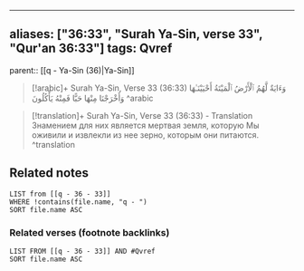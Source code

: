
---
aliases: ["36:33", "Surah Ya-Sin, verse 33", "Qur'an 36:33"]
tags: Qvref
---

parent:: [[q - Ya-Sin (36)|Ya-Sin]]

> [!arabic]+ Surah Ya-Sin, Verse 33 (36:33)
> <span class="quran-arabic">وَءَايَةٌ لَّهُمُ ٱلْأَرْضُ ٱلْمَيْتَةُ أَحْيَيْنَـٰهَا وَأَخْرَجْنَا مِنْهَا حَبًّا فَمِنْهُ يَأْكُلُونَ</span>
^arabic

> [!translation]+ Surah Ya-Sin, Verse 33 (36:33) - Translation
> Знамением для них является мертвая земля, которую Мы оживили и извлекли из нее зерно, которым они питаются.
^translation



## Related notes
```dataview
LIST from [[q - 36 - 33]]
WHERE !contains(file.name, "q - ")
SORT file.name ASC
```

### Related verses (footnote backlinks)
```dataview
LIST FROM [[q - 36 - 33]] AND #Qvref
SORT file.name ASC
```

